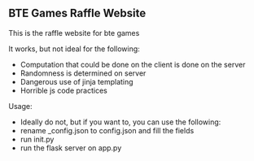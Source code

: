 ## BTE Games Raffle Website

This is the raffle website for bte games

It works, but not ideal for the following:

- Computation that could be done on the client is done on the server
- Randomness is determined on server
- Dangerous use of jinja templating
- Horrible js code practices

Usage:

- Ideally do not, but if you want to, you can use the following:
- rename _config.json to config.json and fill the fields
- run init.py
- run the flask server on app.py
